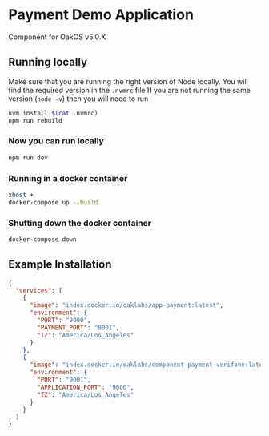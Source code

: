 # Payment Demo Application

Component for OakOS v5.0.X


## Running locally

Make sure that you are running the right version of Node locally. You will find the required version in the `.nvmrc` file
If you are not running the same version (`node -v`) then you will need to run

``` bash
nvm install $(cat .nvmrc)
npm run rebuild
```

### Now you can run locally

``` bash
npm run dev
```

### Running in a docker container

``` bash
xhost +
docker-compose up --build
```

### Shutting down the  docker container

``` bash
docker-compose down
```

## Example Installation

``` json
{
  "services": [
    {
      "image": "index.docker.io/oaklabs/app-payment:latest",
      "environment": {
        "PORT": "9000",
        "PAYMENT_PORT": "9001",
        "TZ": "America/Los_Angeles"
      }
    },
    {
      "image": "index.docker.io/oaklabs/component-payment-verifone:latest",
      "environment": {
        "PORT": "9001",
        "APPLICATION_PORT": "9000",
        "TZ": "America/Los_Angeles"
      }
    }
  ]
}

```
